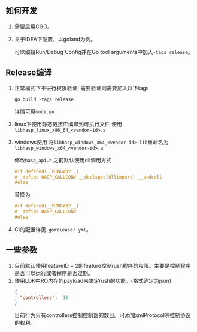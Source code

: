 ## 如何开发

1. 需要启用CGO。

2. 关于IDEA下配置，以goland为例。

   可以编辑Run/Debug Config并在Go tool arguments中加入`-tags release`。

## Release编译

1. 正常模式下不进行权限验证, 需要验证则需要加入以下tags
    ```shell
    go build -tags release
    ```
   详情可见`mode.go`
   
2. linux下使用静态链接库编译到可执行文件
   使用`libhasp_linux_x86_64_<vendor-id>.a`
3. windows使用
   将`libhasp_windows_x64_<vendor-id>.lib`重命名为`libhasp_windows_x64_<vendor-id>.a`
   
   修改`hasp_api.h` 之前默认使用dll调用方式
   ```c
   #if defined(__MINGW32__)
   #  define HASP_CALLCONV __declspec(dllimport) __stdcall
   #else
   ```
   替换为
   ```c
   #if defined(__MINGW32__)
   #  define HASP_CALLCONV
   #else
   ```

4. CI的配置详见`.goreleaser.yml`。

## 一些参数

1. 目前默认使用featureID = 2的feature控制rush程序的权限。主要是控制程序是否可以运行或者程序是否过期。
2. 使用LDK中RO内存的payload来决定rush的功能。(格式确定为json)
    ```json
    {
      "controllers":  10
    }
    ```
    目前行为只有controllers控制控制器的数目。可添加xmlProtocol等控制协议的权利。